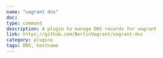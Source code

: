 ```yaml
---
name: "vagrant dns"
doc:
type: command
description: A plugin to manage DNS records for vagrant
link: https://github.com/BerlinVagrant/vagrant-dns
category: plugins
tags: DNS, hostname
---
```

